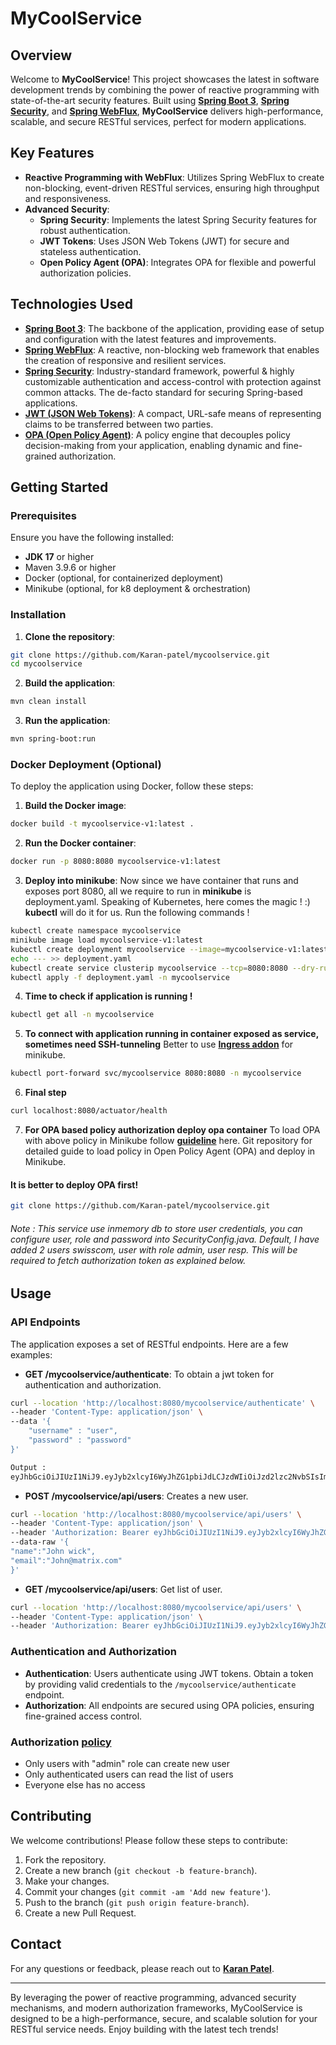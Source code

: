 # MyCoolService

## Overview

Welcome to **MyCoolService**! This project showcases the latest in software development trends by combining the power of reactive programming with state-of-the-art security features. 
Built using [**Spring Boot 3**](https://spring.io/projects/spring-boot), [**Spring Security**](https://spring.io/projects/spring-security), and [**Spring WebFlux**](https://spring.io/projects/spring-webflux), **MyCoolService** delivers high-performance, scalable, and secure RESTful services, perfect for modern applications.

## Key Features

- **Reactive Programming with WebFlux**: Utilizes Spring WebFlux to create non-blocking, event-driven RESTful services, ensuring high throughput and responsiveness.
- **Advanced Security**:
    - **Spring Security**: Implements the latest Spring Security features for robust authentication.
    - **JWT Tokens**: Uses JSON Web Tokens (JWT) for secure and stateless authentication.
    - **Open Policy Agent (OPA)**: Integrates OPA for flexible and powerful authorization policies.

## Technologies Used

- [**Spring Boot 3**](https://spring.io/projects/spring-boot): The backbone of the application, providing ease of setup and configuration with the latest features and improvements.
- [**Spring WebFlux**](https://spring.io/projects/spring-webflux): A reactive, non-blocking web framework that enables the creation of responsive and resilient services.
- [**Spring Security**](https://spring.io/projects/spring-security): Industry-standard framework, powerful & highly customizable authentication and access-control with protection against common attacks. The de-facto standard for securing Spring-based applications.
- [**JWT (JSON Web Tokens)**](https://jwt.io/): A compact, URL-safe means of representing claims to be transferred between two parties.
- [**OPA (Open Policy Agent)**](https://www.openpolicyagent.org/): A policy engine that decouples policy decision-making from your application, enabling dynamic and fine-grained authorization.

## Getting Started

### Prerequisites

Ensure you have the following installed:
- **JDK 17** or higher
- Maven 3.9.6 or higher
- Docker (optional, for containerized deployment)
- Minikube (optional, for k8 deployment & orchestration)

### Installation

1. **Clone the repository**:
```bash
git clone https://github.com/Karan-patel/mycoolservice.git
cd mycoolservice
```

2. **Build the application**:
```bash
mvn clean install
```

3. **Run the application**:
```bash
mvn spring-boot:run
```

### Docker Deployment (Optional)

To deploy the application using Docker, follow these steps:

1. **Build the Docker image**:
```bash
docker build -t mycoolservice-v1:latest .
```

2. **Run the Docker container**:
```bash
docker run -p 8080:8080 mycoolservice-v1:latest
```
3. **Deploy into minikube**:
Now since we have container that runs and exposes port 8080, all we require to run in **minikube** is deployment.yaml.
Speaking of Kubernetes, here comes the magic ! :)
**kubectl** will do it for us. Run the following commands !
```bash
kubectl create namespace mycoolservice
minikube image load mycoolservice-v1:latest
kubectl create deployment mycoolservice --image=mycoolservice-v1:latest --dry-run=client -o=yaml > deployment.yaml -n mycoolservice
echo --- >> deployment.yaml
kubectl create service clusterip mycoolservice --tcp=8080:8080 --dry-run=client -o=yaml >> deployment.yaml -n mycoolservice
kubectl apply -f deployment.yaml -n mycoolservice
```
4. **Time to check if application is running !**
```bash
kubectl get all -n mycoolservice
```
5. **To connect with application running in container exposed as service, sometimes need SSH-tunneling**
Better to use [**Ingress addon**](https://minikube.sigs.k8s.io/docs/handbook/addons/ingress-dns/#Windows) for minikube.
```bash
kubectl port-forward svc/mycoolservice 8080:8080 -n mycoolservice
```
6. **Final step**
```bash
curl localhost:8080/actuator/health
```
7. **For OPA based policy authorization deploy opa container**
 To load OPA with above policy in Minikube follow [**guideline**](https://github.com/Karan-patel/opa?tab=readme-ov-file#opa-deployment-guide) here.
 Git repository for detailed guide to load policy in Open Policy Agent (OPA) and deploy in Minikube.
#### **It is better to deploy OPA first!**
 ```bash
git clone https://github.com/Karan-patel/mycoolservice.git
   ```

###### Note : This service use inmemory db to store user credentials, you can configure user, role and password into SecurityConfig.java. Default, I have added 2 users swisscom, user with role admin, user resp. This will be required to fetch authorization token as explained below.

## Usage

### API Endpoints

The application exposes a set of RESTful endpoints. Here are a few examples:

- **GET /mycoolservice/authenticate**: To obtain a jwt token for authentication and authorization.
```bash
curl --location 'http://localhost:8080/mycoolservice/authenticate' \
--header 'Content-Type: application/json' \
--data '{
    "username" : "user",
    "password" : "password"
}'

Output :
eyJhbGciOiJIUzI1NiJ9.eyJyb2xlcyI6WyJhZG1pbiJdLCJzdWIiOiJzd2lzc2NvbSIsImlhdCI6MTcxNzE2OTM0MywiZXhwIjoxNzE3MjA1MzQzfQ.NU3TkVFkigKwtzf07KRvnPtC2vvaqkvq5DK9VOOxMSw
  ```
- **POST /mycoolservice/api/users**: Creates a new user.
```bash
curl --location 'http://localhost:8080/mycoolservice/api/users' \
--header 'Content-Type: application/json' \
--header 'Authorization: Bearer eyJhbGciOiJIUzI1NiJ9.eyJyb2xlcyI6WyJhZG1pbiJdLCJzdWIiOiJzd2lzc2NvbSIsImlhdCI6MTcxNzE2OTM0MywiZXhwIjoxNzE3MjA1MzQzfQ.NU3TkVFkigKwtzf07KRvnPtC2vvaqkvq5DK9VOOxMSw' \
--data-raw '{
"name":"John wick",
"email":"John@matrix.com"
}'
  ```
- **GET /mycoolservice/api/users**: Get list of user.
```bash
curl --location 'http://localhost:8080/mycoolservice/api/users' \
--header 'Content-Type: application/json' \
--header 'Authorization: Bearer eyJhbGciOiJIUzI1NiJ9.eyJyb2xlcyI6WyJhZG1pbiJdLCJzdWIiOiJzd2lzc2NvbSIsImlhdCI6MTcxNzE2OTM0MywiZXhwIjoxNzE3MjA1MzQzfQ.NU3TkVFkigKwtzf07KRvnPtC2vvaqkvq5DK9VOOxMSw'
   ```
### Authentication and Authorization

- **Authentication**: Users authenticate using JWT tokens. Obtain a token by providing valid credentials to the `/mycoolservice/authenticate` endpoint.
- **Authorization**: All endpoints are secured using OPA policies, ensuring fine-grained access control.

### Authorization [**policy**](https://github.com/Karan-patel/opa/blob/main/config/opa/policy.rego)

- Only users with "admin" role can create new user
- Only authenticated users can read the list of users
- Everyone else has no access

## Contributing

We welcome contributions! Please follow these steps to contribute:

1. Fork the repository.
2. Create a new branch (`git checkout -b feature-branch`).
3. Make your changes.
4. Commit your changes (`git commit -am 'Add new feature'`).
5. Push to the branch (`git push origin feature-branch`).
6. Create a new Pull Request.


## Contact

For any questions or feedback, please reach out to [**Karan Patel**](https://www.linkedin.com/in/karanptel/).

---

By leveraging the power of reactive programming, advanced security mechanisms, and modern authorization frameworks, MyCoolService is designed to be a high-performance, secure, and scalable solution for your RESTful service needs. Enjoy building with the latest tech trends!